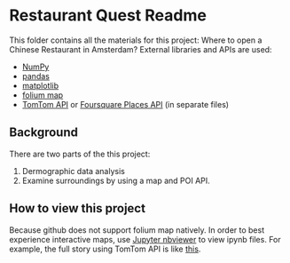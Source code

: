 # Restaurant Quest Readme

This folder contains all the materials for this project: Where to open a Chinese Restaurant in Amsterdam?
External libraries and APIs are used:
* [NumPy](https://numpy.org/)
* [pandas](https://pandas.pydata.org/)
* [matplotlib](https://matplotlib.org/)
* [folium map](https://python-visualization.github.io/folium/)
* [TomTom API](https://developer.tomtom.com/products/maps-api) or [Foursquare Places API](https://developer.foursquare.com/docs) (in separate files)


## Background
There are two parts of the this project:

1. Dermographic data analysis
2. Examine surroundings by using a map and POI API.

## How to view this project

Because github does not support folium map natively.
In order to best experience interactive maps, use [Jupyter nbviewer](https://nbviewer.jupyter.org) to view ipynb files.
For example, the full story using TomTom API is like [this](https://nbviewer.jupyter.org/github/xding78/Sharing/blob/master/RestaurantQuest_TomTomAPI_Full.ipynb).
